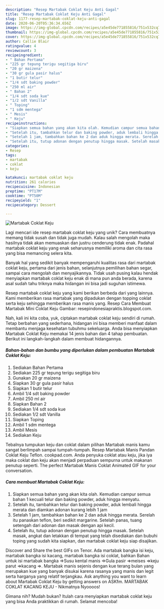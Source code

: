 ```yaml
---
description: "Resep Martabak Coklat Keju Anti Gagal"
title: "Resep Martabak Coklat Keju Anti Gagal"
slug: 1177-resep-martabak-coklat-keju-anti-gagal
date: 2020-06-20T05:36:34.656Z
image: https://img-global.cpcdn.com/recipes/a5e45de771855816/751x532cq70/martabak-coklat-keju-foto-resep-utama.jpg
thumbnail: https://img-global.cpcdn.com/recipes/a5e45de771855816/751x532cq70/martabak-coklat-keju-foto-resep-utama.jpg
cover: https://img-global.cpcdn.com/recipes/a5e45de771855816/751x532cq70/martabak-coklat-keju-foto-resep-utama.jpg
author: Callie Blair
ratingvalue: 4
reviewcount: 3
recipeingredient:
- " Bahan Pertama"
- "225 gr tepung terigu segitiga biru"
- "20 gr maizena"
- "30 gr gula pasir halus"
- "1 butir telur"
- "1/4 sdt baking powder"
- "250 ml air"
- " Bahan 2"
- "1/4 sdt soda kue"
- "1/2 sdt Vanilla"
- " Toping"
- "1 sdm mentega"
- " Mesis"
- " Keju"
recipeinstructions:
- "Siapkan semua bahan yang akan kita olah. Kemudian campur semua bahan 1 kecuali telur dan baking powder, aduk hingga menyatu."
- "Setelah itu, tambahkan telur dan baking powder, aduk lembali hingga merata dan diamkan adonan kurang lebih 1 jam"
- "Setelah 1 jam, tambahkan bahan ke 2 dan aduk hingga merata. Serelah itu panaskan teflon, beri sedikit margarine. Setelah panas, tuang setengah dari adonan dan masak dengan api kecil."
- "Setelah itu, tutup adonan dengan penutup hingga masak. Setelah masak, angkat dan letakkan di tempat yang telah disediakan dan bubuhi toping yang sudah kita siapkan, dan martabak coklat keju siap disajikan."
categories:
- Resep
tags:
- martabak
- coklat
- keju

katakunci: martabak coklat keju 
nutrition: 261 calories
recipecuisine: Indonesian
preptime: "PT17M"
cooktime: "PT50M"
recipeyield: "1"
recipecategory: Dessert

---
```



![Martabak Coklat Keju](https://img-global.cpcdn.com/recipes/a5e45de771855816/751x532cq70/martabak-coklat-keju-foto-resep-utama.jpg)

Lagi mencari ide resep martabak coklat keju yang unik? Cara membuatnya memang tidak susah dan tidak juga mudah. Kalau salah mengolah maka hasilnya tidak akan memuaskan dan justru cenderung tidak enak. Padahal martabak coklat keju yang enak seharusnya memiliki aroma dan cita rasa yang bisa memancing selera kita.

Banyak hal yang sedikit banyak mempengaruhi kualitas rasa dari martabak coklat keju, pertama dari jenis bahan, selanjutnya pemilihan bahan segar, sampai cara mengolah dan menyajikannya. Tidak usah pusing kalau hendak menyiapkan martabak coklat keju enak di mana pun anda berada, karena asal sudah tahu triknya maka hidangan ini bisa jadi suguhan istimewa.

Resep martabak coklat keju yang kami berikan berbeda dari yang lainnya. Kami memberikan rasa martabak yang dipadukan dengan topping coklat serta keju sehingga memberikan rasa manis yang. Resep Cara Membuat Martabak Mini Coklat Keju Gambar: resepindonesiapraktis.blogspot.com.


Nah, kali ini kita coba, yuk, ciptakan martabak coklat keju sendiri di rumah. Tetap berbahan yang sederhana, hidangan ini bisa memberi manfaat dalam membantu menjaga kesehatan tubuhmu sekeluarga. Anda bisa menyiapkan Martabak Coklat Keju memakai 14 jenis bahan dan 4 tahap pembuatan. Berikut ini langkah-langkah dalam membuat hidangannya.

<!--inarticleads1-->

##### Bahan-bahan dan bumbu yang diperlukan dalam pembuatan Martabak Coklat Keju:

1. Sediakan  Bahan Pertama
1. Sediakan 225 gr tepung terigu segitiga biru
1. Gunakan 20 gr maizena
1. Siapkan 30 gr gula pasir halus
1. Siapkan 1 butir telur
1. Ambil 1/4 sdt baking powder
1. Ambil 250 ml air
1. Siapkan  Bahan 2
1. Sediakan 1/4 sdt soda kue
1. Sediakan 1/2 sdt Vanilla
1. Siapkan  Toping
1. Ambil 1 sdm mentega
1. Ambil  Mesis
1. Sediakan  Keju


Tebalnya tumpukan keju dan coklat dalam pilihan Martabak manis kamu sangat berlimpah sampai tumpah-tumpah. Resep Martabak Manis Pandan Coklat Keju Teflon. cookpad.com. Anda penyuka coklat atau keju, jika iya maka coklat dan keju akan menjadi perpaduan sempurna untuk makanan penutup seperti. The perfect Martabak Manis Coklat Animated GIF for your conversation. 

<!--inarticleads2-->

##### Cara membuat Martabak Coklat Keju:

1. Siapkan semua bahan yang akan kita olah. Kemudian campur semua bahan 1 kecuali telur dan baking powder, aduk hingga menyatu.
1. Setelah itu, tambahkan telur dan baking powder, aduk lembali hingga merata dan diamkan adonan kurang lebih 1 jam
1. Setelah 1 jam, tambahkan bahan ke 2 dan aduk hingga merata. Serelah itu panaskan teflon, beri sedikit margarine. Setelah panas, tuang setengah dari adonan dan masak dengan api kecil.
1. Setelah itu, tutup adonan dengan penutup hingga masak. Setelah masak, angkat dan letakkan di tempat yang telah disediakan dan bubuhi toping yang sudah kita siapkan, dan martabak coklat keju siap disajikan.


Discover and Share the best GIFs on Tenor. Ada martabak bangka isi keju, martabak bangka isi kacang, martabak bangka isi coklat, bahkan Bahan untuk isi martabak bangka ⇒Susu kental manis ⇒Gula pasir ⇒meises ⇒keju parut ⇒kacang ⇒. Martabak manis sejenis dengan kue terang bulan yang merupakan kue yang banyak disukai karena rasanya yang manis dan legit serta harganya yang relatif terjangkau. Ask anything you want to learn about Martabak Coklat Keju by getting answers on ASKfm. MARTABAK COKLAT KACANG KEJU - Nikmatnya Nyoooos! 

Gimana nih? Mudah bukan? Itulah cara menyiapkan martabak coklat keju yang bisa Anda praktikkan di rumah. Selamat mencoba!
